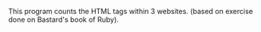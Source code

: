 This program counts the HTML tags within 3 websites. (based on exercise done on Bastard's book of Ruby).